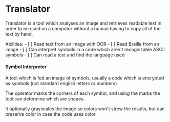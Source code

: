 # Translator

Translator is a tool which analyses an image and retrieves readable text in order to be used on a computer without a human having to copy all of the text by hand. 

Abilities:
    - [ ] Read text from an image with OCR
    - [ ] Read Braille from an image
    - [ ] Can interpret symbols in a code which aren't recognizable ASCII symbols 
    - [ ] Can read a text and find the language used
    
#### Symbol Interpreter

A tool which is fed an image of symbols, usually a code which is encrypted as symbols (not standard english letters or numbers)

The operator marks the corners of each symbol, and using the marks the tool can determine which are shapes. 

It optionally grayscales the image so colors won't strew the results, but can preserve color in case the code uses color